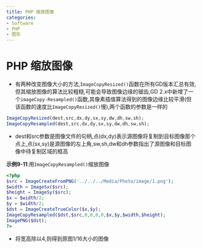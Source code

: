 ```yaml
---
title: PHP 缩放图像
categories:
- Software
- PHP
- 图形
---
```

# PHP 缩放图像

- 有两种改变图像大小的方法,`ImageCopyResized()`函数在所有GD版本汇总有效,但其缩放图像的算法比较粗糙,可能会导致图像边缘的锯齿,GD 2.x中新增了一个`imageCopy-Resampled()`函数,其像素插值算法得到的图像边缘比较平滑(但该函数的速度比`ImageCopyResized()`慢),两个函数的参数是一样的

```php
ImageCopyResized(dest,src,dx,dy,sx,sy,dw,dh,sw,sh);
ImageCopyResampled(dest,src,dx,dy,sx,sy,dw,dh,sw,sh);
```

- dest和src参数是图像文件的句柄,点(dx,dy)表示源图像将复制到目标图像那个点上,点(sx,sy)是源图像的左上角,sw,sh,dw和dh参数指出了源图像和目标图像中待复制区域的框高

**示例9-11**:用`ImageCopyResampled()`缩放图像

```php
<?php
$src = ImageCreateFromPNG('../../../Media/Photo/image/1.png');
$width = ImageSx($src);
$height = ImageSy($src);
$x = $width/2;
$y = $width/2;
$dst = ImageCreateTrueColor($x,$y);
ImageCopyResampled($dst,$src,0,0,0,0,$x,$y,$width,$height);
ImagePNG($dst);
?>
```

- 将宽高除以4,则得到原图1/16大小的图像

